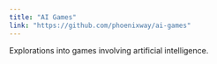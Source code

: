 ```yaml
---
title: "AI Games"
link: "https://github.com/phoenixway/ai-games"
---
```

Explorations into games involving artificial intelligence.